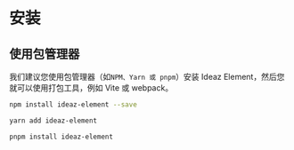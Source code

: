 # 安装

## 使用包管理器
我们建议您使用包管理器（如`NPM、Yarn 或 pnpm`）安装 Ideaz Element，然后您就可以使用打包工具，例如 Vite 或 webpack。

``` sh
npm install ideaz-element --save
```

```sh
yarn add ideaz-element
```

```sh
pnpm install ideaz-element
```
